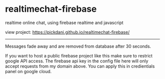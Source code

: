 # realtimechat-firebase
realtime online chat, using firebase realtime and javascript

view project: https://pickdani.github.io/realtimechat-firebase/
<hr>

Messages fade away and are removed from database after 30 seconds.  

If you want to host a public firebase project like this make sure to restrict google API access. The firebase api key in the config file here will only accept requests from my domain above. You can apply this in credientials panel on google cloud.
